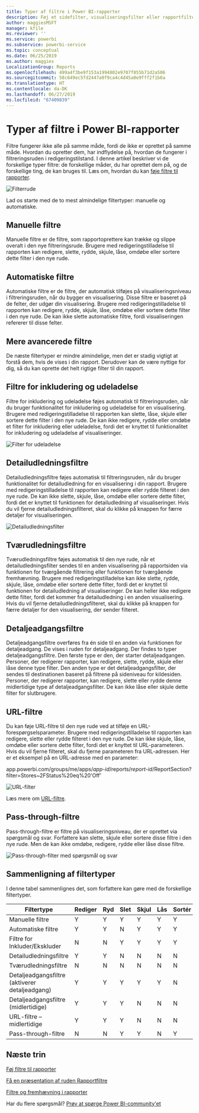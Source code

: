 ```yaml
---
title: Typer af filtre i Power BI-rapporter
description: Føj et sidefilter, visualiseringsfilter eller rapportfilter til en rapport i Power BI
author: maggiesMSFT
manager: kfile
ms.reviewer: ''
ms.service: powerbi
ms.subservice: powerbi-service
ms.topic: conceptual
ms.date: 06/25/2019
ms.author: maggies
LocalizationGroup: Reports
ms.openlocfilehash: 499a4f3be9f153a1994802e9707f855b71d2a506
ms.sourcegitcommit: 58c649ec5fd2447a0f9ca4c4d45a0e9fff2f1b6a
ms.translationtype: HT
ms.contentlocale: da-DK
ms.lasthandoff: 06/27/2019
ms.locfileid: "67409839"
---
```

# <a name="types-of-filters-in-power-bi-reports"></a>Typer af filtre i Power BI-rapporter

Filtre fungerer ikke alle på samme måde, fordi de ikke er oprettet på samme måde. Hvordan du opretter dem, har indflydelse på, hvordan de fungerer i filtreringsruden i redigeringstilstand. I denne artikel beskriver vi de forskellige typer filtre: de forskellige måder, du har oprettet dem på, og de forskellige ting, de kan bruges til. Læs om, hvordan du kan [føje filtre til rapporter](power-bi-report-add-filter.md). 

![Filterrude](media/power-bi-report-filter-types/power-bi-filter-pane.png)

Lad os starte med de to mest almindelige filtertyper: manuelle og automatiske.

## <a name="manual-filters"></a>Manuelle filtre 

Manuelle filtre er de filtre, som rapportoprettere kan trække og slippe overalt i den nye filtreringsrude. Brugere med redigeringstilladelse til rapporten kan redigere, slette, rydde, skjule, låse, omdøbe eller sortere dette filter i den nye rude.

## <a name="automatic-filters"></a>Automatiske filtre 

Automatiske filtre er de filtre, der automatisk tilføjes på visualiseringsniveau i filtreringsruden, når du bygger en visualisering. Disse filtre er baseret på de felter, der udgør din visualisering. Brugere med redigeringstilladelse til rapporten kan redigere, rydde, skjule, låse, omdøbe eller sortere dette filter i den nye rude. De kan ikke slette automatiske filtre, fordi visualiseringen refererer til disse felter.

## <a name="more-advanced-filters"></a>Mere avancerede filtre

De næste filtertyper er mindre almindelige, men det er stadig vigtigt at forstå dem, hvis de vises i din rapport. Derudover kan de være nyttige for dig, så du kan oprette det helt rigtige filter til din rapport.

## <a name="include-and-exclude-filters"></a>Filtre for inkludering og udeladelse

Filtre for inkludering og udeladelse føjes automatisk til filtreringsruden, når du bruger funktionalitet for inkludering og udeladelse for en visualisering. Brugere med redigeringstilladelse til rapporten kan slette, låse, skjule eller sortere dette filter i den nye rude. De kan ikke redigere, rydde eller omdøbe et filter for inkludering eller udeladelse, fordi det er knyttet til funktionalitet for inkludering og udeladelse af visualiseringer.

![Filter for udeladelse](media/power-bi-report-filter-types/power-bi-filters-exclude.png)

## <a name="drill-down-filters"></a>Detailudledningsfiltre

Detailudledningsfiltre føjes automatisk til filtreringsruden, når du bruger funktionalitet for detailudledning for en visualisering i din rapport. Brugere med redigeringstilladelse til rapporten kan redigere eller rydde filteret i den nye rude. De kan ikke slette, skjule, låse, omdøbe eller sortere dette filter, fordi det er knyttet til funktionen for detailudledning af visualiseringer. Hvis du vil fjerne detailudledningsfilteret, skal du klikke på knappen for færre detaljer for visualiseringen.

![Detailudledningsfilter](media/power-bi-report-filter-types/power-bi-filters-drill-down.png)

## <a name="cross-drill-filters"></a>Tværudledningsfiltre

Tværudledningsfiltre føjes automatisk til den nye rude, når et detailudledningsfilter sendes til en anden visualisering på rapportsiden via funktionen for tværgående filtrering eller funktionen for tværgående fremhævning. Brugere med redigeringstilladelse kan ikke slette, rydde, skjule, låse, omdøbe eller sortere dette filter, fordi det er knyttet til funktionen for detailudledning af visualiseringer. De kan heller ikke redigere dette filter, fordi det kommer fra detailudledning i en anden visualisering. Hvis du vil fjerne detailudledningsfilteret, skal du klikke på knappen for færre detaljer for den visualisering, der sender filteret.

## <a name="drillthrough-filters"></a>Detaljeadgangsfiltre

Detaljeadgangsfiltre overføres fra én side til en anden via funktionen for detaljeadgang. De vises i ruden for detaljeadgang. Der findes to typer detaljeadgangsfiltre. Den første type er den, der starter detaljeadgangen. Personer, der redigerer rapporter, kan redigere, slette, rydde, skjule eller låse denne type filter. Den anden type er det detaljeadgangsfilter, der sendes til destinationen baseret på filtrene på sideniveau for kildesiden. Personer, der redigerer rapporter, kan redigere, slette eller rydde denne midlertidige type af detaljeadgangsfilter. De kan ikke låse eller skjule dette filter for slutbrugere.

## <a name="url-filters"></a>URL-filtre

Du kan føje URL-filtre til den nye rude ved at tilføje en URL-forespørgselsparameter. Brugere med redigeringstilladelse til rapporten kan redigere, slette eller rydde filteret i den nye rude. De kan ikke skjule, låse, omdøbe eller sortere dette filter, fordi det er knyttet til URL-parameteren. Hvis du vil fjerne filteret, skal du fjerne parameteren fra URL-adressen. Her er et eksempel på en URL-adresse med en parameter:

app.powerbi.com/groups/me/apps/*app-id*/reports/*report-id*/ReportSection?filter=Stores~2FStatus%20eq%20'Off'

![URL-filter](media/power-bi-report-filter-types/power-bi-filter-url.png)

Læs mere om [URL-filtre](service-url-filters.md).

## <a name="pass-through-filters"></a>Pass-through-filtre

Pass-through-filtre er filtre på visualiseringsniveau, der er oprettet via spørgsmål og svar. Forfattere kan slette, skjule eller sortere disse filtre i den nye rude. Men de kan ikke omdøbe, redigere, rydde eller låse disse filtre.

![Pass-through-filter med spørgsmål og svar](media/power-bi-report-filter-types/power-bi-filters-qna.png)

## <a name="comparing-filter-types"></a>Sammenligning af filtertyper

I denne tabel sammenlignes det, som forfattere kan gøre med de forskellige filtertyper.

| Filtertype | Rediger | Ryd | Slet | Skjul | Lås | Sortér | Omdøb |
|----|----|----|----|----|----|----|----|
| Manuelle filtre | Y | Y | Y | Y | Y | Y | Y |
| Automatiske filtre | Y | Y | N | Y | Y | Y | Y |
| Filtre for Inkluder/Ekskluder | N | N | Y | Y | Y | Y | N |
| Detailudledningsfiltre | Y | Y | N | N | N | N | N |
| Tværudledningsfiltre | N | N | N | N | N | N | N |
| Detaljeadgangsfiltre (aktiverer detaljeadgang) | Y | Y | Y | Y | Y | N | N |
| Detaljeadgangsfiltre (midlertidige) | Y | Y | Y | N | N | N | N |
| URL-filtre – midlertidige | Y | Y | Y | N | N | N | N |
| Pass-through-filtre | N | N | Y | Y | N | Y | N |



## <a name="next-steps"></a>Næste trin

[Føj filtre til rapporter](power-bi-report-add-filter.md)

[Få en præsentation af ruden Rapportfiltre](consumer/end-user-report-filter.md)

[Filtre og fremhævning i rapporter](power-bi-reports-filters-and-highlighting.md)

Har du flere spørgsmål? [Prøv at spørge Power BI-community'et](http://community.powerbi.com/)

